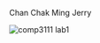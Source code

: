 Chan Chak Ming Jerry


![comp3111 lab1](https://github.com/ccm-99/comp3111-lab1-2020s/blob/master/comp3111%20lab1.png)
